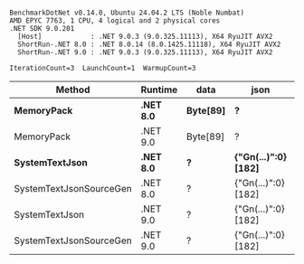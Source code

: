 ```

BenchmarkDotNet v0.14.0, Ubuntu 24.04.2 LTS (Noble Numbat)
AMD EPYC 7763, 1 CPU, 4 logical and 2 physical cores
.NET SDK 9.0.201
  [Host]            : .NET 9.0.3 (9.0.325.11113), X64 RyuJIT AVX2
  ShortRun-.NET 8.0 : .NET 8.0.14 (8.0.1425.11118), X64 RyuJIT AVX2
  ShortRun-.NET 9.0 : .NET 9.0.3 (9.0.325.11113), X64 RyuJIT AVX2

IterationCount=3  LaunchCount=1  WarmupCount=3  

```
| Method                  | Runtime  | data     | json                | Mean      | Error      | StdDev   | Min       | Max       | Gen0   | Allocated |
|------------------------ |--------- |--------- |-------------------- |----------:|-----------:|---------:|----------:|----------:|-------:|----------:|
| **MemoryPack**              | **.NET 8.0** | **Byte[89]** | **?**                   |  **52.49 ns** |   **6.648 ns** | **0.364 ns** |  **52.13 ns** |  **52.86 ns** | **0.0062** |     **104 B** |
| MemoryPack              | .NET 9.0 | Byte[89] | ?                   |  43.74 ns |   5.279 ns | 0.289 ns |  43.56 ns |  44.07 ns | 0.0062 |     104 B |
| **SystemTextJson**          | **.NET 8.0** | **?**        | **{&quot;Gn(...)&quot;:0} [182]** | **969.70 ns** | **105.333 ns** | **5.774 ns** | **966.04 ns** | **976.36 ns** | **0.0057** |     **104 B** |
| SystemTextJsonSourceGen | .NET 8.0 | ?        | {&quot;Gn(...)&quot;:0} [182] | 943.18 ns |  53.878 ns | 2.953 ns | 940.04 ns | 945.91 ns | 0.0057 |     104 B |
| SystemTextJson          | .NET 9.0 | ?        | {&quot;Gn(...)&quot;:0} [182] | 947.92 ns |  89.438 ns | 4.902 ns | 943.78 ns | 953.33 ns | 0.0057 |     104 B |
| SystemTextJsonSourceGen | .NET 9.0 | ?        | {&quot;Gn(...)&quot;:0} [182] | 948.69 ns |  75.713 ns | 4.150 ns | 946.24 ns | 953.48 ns | 0.0057 |     104 B |
